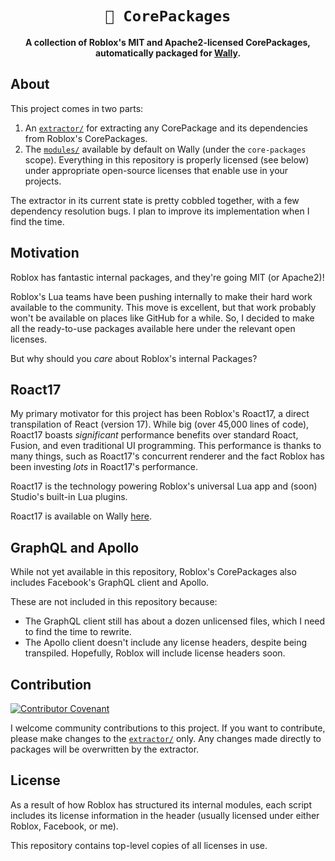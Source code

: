 <!-- Allow this file to not have a first line heading -->
<!-- markdownlint-disable-file MD041 no-emphasis-as-heading -->

<!-- inline html -->
<!-- markdownlint-disable-file MD033 -->

<div align="center">

# `📁 CorePackages`

**A collection of Roblox's MIT and Apache2-licensed CorePackages, automatically packaged for [Wally](https://wally.run).**

</div>

## About

This project comes in two parts:
1. An [`extractor/`](/extractor/) for extracting any CorePackage and its dependencies from Roblox's CorePackages.
2. The [`modules/`](/modules/) available by default on Wally (under the `core-packages` scope). Everything in this repository is properly licensed (see below) under appropriate open-source licenses that enable use in your projects.

The extractor in its current state is pretty cobbled together, with a few dependency resolution bugs. I plan to improve its implementation when I find the time.

## Motivation

Roblox has fantastic internal packages, and they're going MIT (or Apache2)!

Roblox's Lua teams have been pushing internally to make their hard work available to the community. This move is excellent, but that work probably won't be available on places like GitHub for a while. So, I decided to make all the ready-to-use packages available here under the relevant open licenses.

But why should you *care* about Roblox's internal Packages?

## Roact17

My primary motivator for this project has been Roblox's Roact17, a direct transpilation of React (version 17). While big (over 45,000 lines of code), Roact17 boasts *significant* performance benefits over standard Roact, Fusion, and even traditional UI programming. This performance is thanks to many things, such as Roact17's concurrent renderer and the fact Roblox has been investing *lots* in Roact17's performance.

Roact17 is the technology powering Roblox's universal Lua app and (soon) Studio's built-in Lua plugins.

Roact17 is available on Wally [here](https://wally.run/package/core-packages/roactCompat).

## GraphQL and Apollo

While not yet available in this repository, Roblox's CorePackages also includes Facebook's GraphQL client and Apollo.

These are not included in this repository because:
- The GraphQL client still has about a dozen unlicensed files, which I need to find the time to rewrite.
- The Apollo client doesn't include any license headers, despite being transpiled. Hopefully, Roblox will include license headers soon.

## Contribution

[![Contributor Covenant](https://img.shields.io/badge/Contributor%20Covenant-v2.1-ff69b4.svg)](CODE_OF_CONDUCT.md)

I welcome community contributions to this project. If you want to contribute, please make changes to the [`extractor/`](/extractor/) only. Any changes made directly to packages will be overwritten by the extractor.

## License
As a result of how Roblox has structured its internal modules, each script includes its license information in the header (usually licensed under either Roblox, Facebook, or me).

This repository contains top-level copies of all licenses in use.
